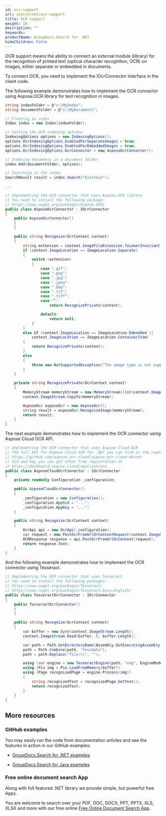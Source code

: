 ```yaml
---
id: ocr-support
url: search/net/ocr-support
title: OCR support
weight: 18
description: ""
keywords: 
productName: GroupDocs.Search for .NET
hideChildren: False
---
```

OCR support means the ability to connect an external module (library) for the recognition of printed text (optical character recognition, OCR) on images, either separate or embedded in documents.

To connect OCR, you need to implement the IOcrConnector interface in the client code.

The following example demonstrates how to implement the OCR connector using Aspose.OCR library for text recognition in images.

```csharp
string indexFolder = @"c:\MyIndex";
string documentFolder = @"c:\MyDocuments";

// Creating an index
Index index = new Index(indexFolder);

// Setting the OCR indexing options
IndexingOptions options = new IndexingOptions();
options.OcrIndexingOptions.EnabledForSeparateImages = true;
options.OcrIndexingOptions.EnabledForEmbeddedImages = true;
options.OcrIndexingOptions.OcrConnector = new AsposeOcrConnector();

// Indexing documents in a document folder
index.Add(documentFolder, options);

// Searching in the index
SearchResult result = index.Search("Einstein");

...

// Implementing the OCR connector that uses Aspose.OCR library
// You need to install the following package:
// https://www.nuget.org/packages/Aspose.OCR/
public class AsposeOcrConnector : IOcrConnector
{
    public AsposeOcrConnector()
    {
    }

    public string Recognize(OcrContext context)
    {
        string extension = context.ImageFileExtension.ToLowerInvariant();
        if (context.ImageLocation == ImageLocation.Separate)
        {
            switch (extension)
            {
                case ".gif":
                case ".png":
                case ".jpg":
                case ".jpeg":
                case ".bmp":
                case ".tif":
                case ".tiff":
                case "":
                    return RecognizePrivate(context);

                default:
                    return null;
            }
        }
        else if (context.ImageLocation == ImageLocation.Embedded ||
            context.ImageLocation == ImageLocation.ContainerItem)
        {
            return RecognizePrivate(context);
        }
        else
        {
            throw new NotSupportedException("The image type is not supported: " + context.ImageLocation);
        }
    }

    private string RecognizePrivate(OcrContext context)
    {
        MemoryStream memoryStream = new MemoryStream((int)context.ImageStream.Length);
        context.ImageStream.CopyTo(memoryStream);

        AsposeOcr asposeOcr = new AsposeOcr();
        string result = asposeOcr.RecognizeImage(memoryStream);
        return result;
    }
}
```

The next example demonstrates how to implement the OCR connector using Aspose Cloud OCR API.

```csharp
// Implementing the OCR connector that uses Aspose Cloud OCR
// The full API for Aspose Cloud OCR for .NET you can find in the repository:
// https://github.com/aspose-ocr-cloud/aspose-ocr-cloud-dotnet
// Sid and key you can get after free registration at
// https://dashboard.aspose.cloud/applications
public class AsposeCloudOcrConnector : IOcrConnector
{
    private readonly Configuration _configuration;

    public AsposeCloudOcrConnector()
    {
        _configuration = new Configuration();
        _configuration.AppSid = "...";
        _configuration.AppKey = "...";
    }

    public string Recognize(OcrContext context)
    {
        OcrApi api = new OcrApi(_configuration);
        var request = new PostOcrFromUrlOrContentRequest(context.ImageStream);
        OCRResponse response = api.PostOcrFromUrlOrContent(request);
        return response.Text;
    }
}
```

And the following example demonstrates how to implement the OCR connector using Tesseract.

```csharp
// Implementing the OCR connector that uses Tesseract
// You need to install the following packages:
// https://www.nuget.org/packages/Tesseract/
// https://www.nuget.org/packages/Tesseract.Data.English/
public class TesseractOcrConnector : IOcrConnector
{
    public TesseractOcrConnector()
    {
    }

    public string Recognize(OcrContext context)
    {
        var buffer = new byte[context.ImageStream.Length];
        context.ImageStream.Read(buffer, 0, buffer.Length);

        var path = Path.GetDirectoryName(Assembly.GetExecutingAssembly().CodeBase);
        path = Path.Combine(path, "tessdata");
        path = path.Replace("file:\\", "");

        using (var engine = new TesseractEngine(path, "eng", EngineMode.Default))
        using (Pix img = Pix.LoadFromMemory(buffer))
        using (Page recognizedPage = engine.Process(img))
        {
            string recognizedText = recognizedPage.GetText();
            return recognizedText;
        }
    }
}
```

## More resources

### GitHub examples

You may easily run the code from documentation articles and see the features in action in our GitHub examples:

* [GroupDocs.Search for .NET examples](https://github.com/groupdocs-search/GroupDocs.Search-for-.NET)

* [GroupDocs.Search for Java examples](https://github.com/groupdocs-search/GroupDocs.Search-for-Java)

### Free online document search App

Along with full featured .NET library we provide simple, but powerful free Apps.

You are welcome to search over your PDF, DOC, DOCX, PPT, PPTX, XLS, XLSX and more with our free online [Free Online Document Search App](https://products.groupdocs.app/search).
